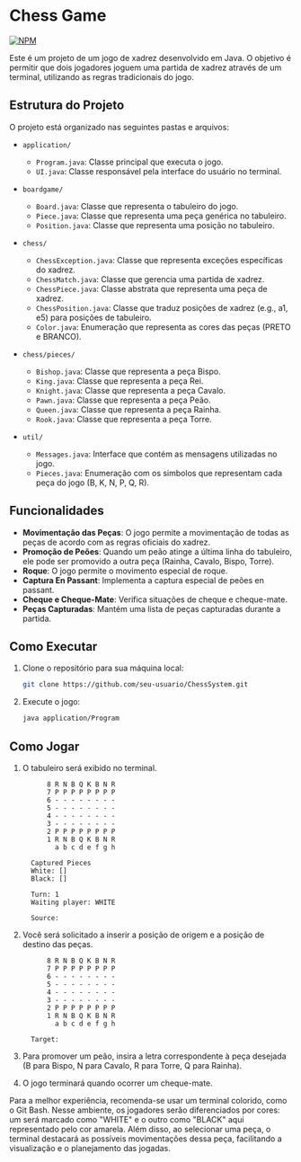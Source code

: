 # Chess Game

[![NPM](https://img.shields.io/npm/l/react)](https://github.com/michelleGomes85/ChessSystem/blob/main/LICENSE) 

Este é um projeto de um jogo de xadrez desenvolvido em Java. O objetivo é permitir que dois jogadores joguem uma partida de xadrez através de um terminal, utilizando as regras tradicionais do jogo.

## Estrutura do Projeto

O projeto está organizado nas seguintes pastas e arquivos:

- `application/`
  - `Program.java`: Classe principal que executa o jogo.
  - `UI.java`: Classe responsável pela interface do usuário no terminal.

- `boardgame/`
  - `Board.java`: Classe que representa o tabuleiro do jogo.
  - `Piece.java`: Classe que representa uma peça genérica no tabuleiro.
  - `Position.java`: Classe que representa uma posição no tabuleiro.

- `chess/`
  - `ChessException.java`: Classe que representa exceções específicas do xadrez.
  - `ChessMatch.java`: Classe que gerencia uma partida de xadrez.
  - `ChessPiece.java`: Classe abstrata que representa uma peça de xadrez.
  - `ChessPosition.java`: Classe que traduz posições de xadrez (e.g., a1, e5) para posições de tabuleiro.
  - `Color.java`: Enumeração que representa as cores das peças (PRETO e BRANCO).

- `chess/pieces/`
  - `Bishop.java`: Classe que representa a peça Bispo.
  - `King.java`: Classe que representa a peça Rei.
  - `Knight.java`: Classe que representa a peça Cavalo.
  - `Pawn.java`: Classe que representa a peça Peão.
  - `Queen.java`: Classe que representa a peça Rainha.
  - `Rook.java`: Classe que representa a peça Torre.

- `util/`
  - `Messages.java`: Interface que contém as mensagens utilizadas no jogo.
  - `Pieces.java`: Enumeração com os simbolos que representam cada peça do jogo (B, K, N, P, Q, R).

## Funcionalidades

- **Movimentação das Peças**: O jogo permite a movimentação de todas as peças de acordo com as regras oficiais do xadrez.
- **Promoção de Peões**: Quando um peão atinge a última linha do tabuleiro, ele pode ser promovido a outra peça (Rainha, Cavalo, Bispo, Torre).
- **Roque**: O jogo permite o movimento especial de roque.
- **Captura En Passant**: Implementa a captura especial de peões en passant.
- **Cheque e Cheque-Mate**: Verifica situações de cheque e cheque-mate.
- **Peças Capturadas**: Mantém uma lista de peças capturadas durante a partida.

## Como Executar

1. Clone o repositório para sua máquina local:
   ```bash
   git clone https://github.com/seu-usuario/ChessSystem.git

2. Execute o jogo:
   ```bash
   java application/Program

## Como Jogar
1. O tabuleiro será exibido no terminal.

      ```
            8 R N B Q K B N R
            7 P P P P P P P P
            6 - - - - - - - -
            5 - - - - - - - -
            4 - - - - - - - -
            3 - - - - - - - -
            2 P P P P P P P P
            1 R N B Q K B N R
              a b c d e f g h

        Captured Pieces
        White: []
        Black: []
        
        Turn: 1
        Waiting player: WHITE
        
        Source:

      ```
   
3. Você será solicitado a inserir a posição de origem e a posição de destino das peças.

      ```
            8 R N B Q K B N R
            7 P P P P P P P P
            6 - - - - - - - -
            5 - - - - - - - -
            4 - - - - - - - -
            3 - - - - - - - -
            2 P P P P P P P P
            1 R N B Q K B N R
              a b c d e f g h

        Target:

      ```
   
5. Para promover um peão, insira a letra correspondente à peça desejada (B para Bispo, N para Cavalo, R para Torre, Q para Rainha).
6. O jogo terminará quando ocorrer um cheque-mate.

Para a melhor experiência, recomenda-se usar um terminal colorido, como o Git Bash. 
Nesse ambiente, os jogadores serão diferenciados por cores: um será marcado como "WHITE" e o outro como "BLACK" aqui representado pelo cor amarela. 
Além disso, ao selecionar uma peça, o terminal destacará as possíveis movimentações dessa peça, facilitando a visualização e o planejamento das jogadas.
